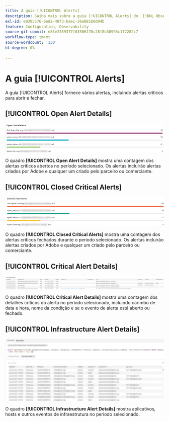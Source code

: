 ```yaml
---
title: A guia [!UICONTROL Alerts]
description: Saiba mais sobre a guia [!UICONTROL Alerts] do  [!DNL Observation for Adobe Commerce].
exl-id: e9305576-6ed2-48f3-baec-36e081b0d04b
feature: Configuration, Observability
source-git-commit: e83e2359377f03506178c28f8b30993c172282c7
workflow-type: tm+mt
source-wordcount: '130'
ht-degree: 0%

---
```


# A guia [!UICONTROL Alerts]

A guia [!UICONTROL Alerts] fornece vários alertas, incluindo alertas críticos para abrir e fechar.

## [!UICONTROL Open Alert Details]

![Abrir Alertas Críticos](../../assets/tools/observation-for-adobe-commerce/alerts-tab-1.jpg)

O quadro **[!UICONTROL Open Alert Details]** mostra uma contagem dos alertas críticos abertos no período selecionado. Os alertas incluirão alertas criados por Adobe e qualquer um criado pelo parceiro ou comerciante.

## [!UICONTROL Closed Critical Alerts]

![Alertas Críticos Fechados](../../assets/tools/observation-for-adobe-commerce/alerts-tab-2.jpg)

O quadro **[!UICONTROL Closed Critical Alerts]** mostra uma contagem dos alertas críticos fechados durante o período selecionado. Os alertas incluirão alertas criados por Adobe e qualquer um criado pelo parceiro ou comerciante.

## [!UICONTROL Critical Alert Details]

![Detalhes de Alerta Crítico](../../assets/tools/observation-for-adobe-commerce/alerts-tab-3.jpg)

O quadro **[!UICONTROL Critical Alert Details]** mostra uma contagem dos detalhes críticos do alerta no período selecionado, incluindo carimbo de data e hora, nome da condição e se o evento de alerta está aberto ou fechado.

## [!UICONTROL Infrastructure Alert Details]

![Detalhes de Alerta de Infraestrutura](../../assets/tools/observation-for-adobe-commerce/alerts-tab-4.jpg)

O quadro **[!UICONTROL Infrastructure Alert Details]** mostra aplicativos, hosts e outros eventos de infraestrutura no período selecionado.
